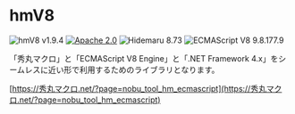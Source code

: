 # hmV8

![hmV8 v1.9.4](https://img.shields.io/badge/hmV8-v1.9.3-6479ff.svg)
[![Apache 2.0](https://img.shields.io/badge/license-Apache_2.0-blue.svg?style=flat)](LICENSE)
![Hidemaru 8.73](https://img.shields.io/badge/Hidemaru-v8.73-6479ff.svg)
![ECMAScript V8 9.8.177.9](https://img.shields.io/badge/V8-v9.8.177.9-6479ff.svg?logo=v8&logoColor=white)

「秀丸マクロ」と「ECMAScript V8 Engine」と「.NET Framework 4.x」をシームレスに近い形で利用するためのライブラリとなります。

[https://秀丸マクロ.net/?page=nobu_tool_hm_ecmascript](https://秀丸マクロ.net/?page=nobu_tool_hm_ecmascript)